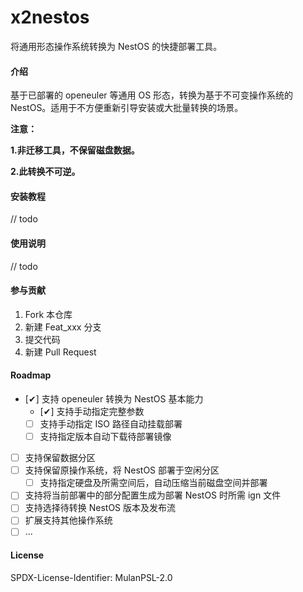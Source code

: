 # x2nestos

将通用形态操作系统转换为 NestOS 的快捷部署工具。

#### 介绍

基于已部署的 openeuler 等通用 OS 形态，转换为基于不可变操作系统的 NestOS。适用于不方便重新引导安装或大批量转换的场景。

**注意：**

**1.非迁移工具，不保留磁盘数据。**

**2.此转换不可逆。**

#### 安装教程

// todo

#### 使用说明

// todo

#### 参与贡献

1.  Fork 本仓库
2.  新建 Feat_xxx 分支
3.  提交代码
4.  新建 Pull Request

#### Roadmap

- [✔] 支持 openeuler 转换为 NestOS 基本能力
  - [✔] 支持手动指定完整参数
  - [ ] 支持手动指定 ISO 路径自动挂载部署
  - [ ] 支持指定版本自动下载待部署镜像
- [ ] 支持保留数据分区
- [ ] 支持保留原操作系统，将 NestOS 部署于空闲分区
  - [ ] 支持指定硬盘及所需空间后，自动压缩当前磁盘空间并部署
- [ ] 支持将当前部署中的部分配置生成为部署 NestOS 时所需 ign 文件
- [ ] 支持选择待转换 NestOS 版本及发布流
- [ ] 扩展支持其他操作系统
- [ ] ...

#### License

SPDX-License-Identifier: MulanPSL-2.0
